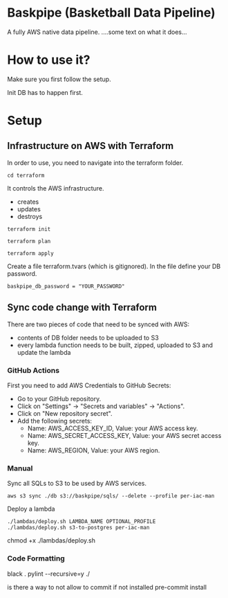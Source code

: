 # Baskpipe (Basketball Data Pipeline)
A fully AWS native data pipeline.
....some text on what it does...

# How to use it?
Make sure you first follow the setup.

Init DB has to happen first.


# Setup

## Infrastructure on AWS with Terraform

In order to use, you need to navigate into the terraform folder.
```
cd terraform
```

It controls the AWS infrastructure.
- creates
- updates
- destroys

```
terraform init

terraform plan

terraform apply
```

Create a file terraform.tvars (which is gitignored).
In the file define your DB password.
```
baskpipe_db_password = "YOUR_PASSWORD"
```

## Sync code change with Terraform
There are two pieces of code that need to be synced with AWS:
- contents of DB folder needs to be uploaded to S3
- every lambda function needs to be built, zipped, uploaded to S3 and update the lambda

### GitHub Actions
First you need to add AWS Credentials to GitHub Secrets:
- Go to your GitHub repository.
- Click on "Settings" → "Secrets and variables" → "Actions".
- Click on "New repository secret".
- Add the following secrets:
    - Name: AWS_ACCESS_KEY_ID, Value: your AWS access key.
    - Name: AWS_SECRET_ACCESS_KEY, Value: your AWS secret access key.
    - Name: AWS_REGION, Value: your AWS region.

### Manual
Sync all SQLs to S3 to be used by AWS services.
```
aws s3 sync ./db s3://baskpipe/sqls/ --delete --profile per-iac-man
```

Deploy a lambda
```
./lambdas/deploy.sh LAMBDA_NAME OPTIONAL_PROFILE
./lambdas/deploy.sh s3-to-postgres per-iac-man
```

chmod +x ./lambdas/deploy.sh

### Code Formatting
black .
pylint --recursive=y ./

is there a way to not allow to commit if not installed
pre-commit install
